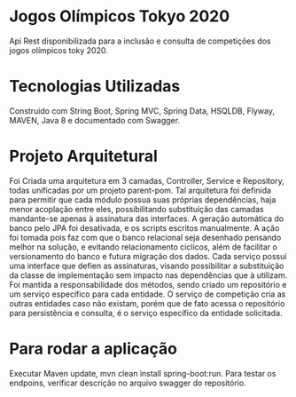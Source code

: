 # Jogos Olímpicos Tokyo 2020
Api Rest disponibilizada para a inclusão e consulta de competições dos jogos olímpicos toky 2020.

# Tecnologias Utilizadas
Construido com String Boot, Spring MVC, Spring Data, HSQLDB, Flyway, MAVEN, Java 8 e documentado com Swagger.

# Projeto Arquitetural
Foi Criada uma arquitetura em 3 camadas, Controller, Service e Repository, todas unificadas por um projeto parent-pom.
Tal arquitetura foi definida para permitir que cada módulo possua suas próprias dependências, haja menor acoplação entre eles, possibilitando substituição das camadas mandante-se apenas à assinatura das interfaces.
A geração automática do banco pelo JPA foi desativada, e os scripts escritos manualmente. A ação foi tomada pois faz com que o banco relacional seja desenhado pensando melhor na solução, e evitando relacionamento ciclicos, além de facilitar o versionamento do banco e futura migração dos dados.
Cada serviço possuí uma interface que defien as assinaturas, visando possibilitar a substituição da classe de implementação sem impacto nas dependências que à utilizam.
Foi mantida a responsabilidade dos métodos, sendo criado um repositório e um serviço específico para cada entidade. O serviço de competição cria as outras entidades caso não existam, porém que de fato acessa o repositório para persistência e consulta, é o serviço específico da entidade solicitada.

# Para rodar a aplicação
Executar Maven update, mvn clean install spring-boot:run.
Para testar os endpoins, verificar descrição no arquivo swagger do repositório.
